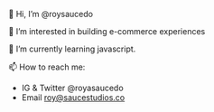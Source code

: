 👋 Hi, I’m @roysaucedo
 
👀 I’m interested in building e-commerce experiences
 
🌱 I’m currently learning javascript.

📫 How to reach me: 
- IG & Twitter @royasaucedo
- Email roy@saucestudios.co
